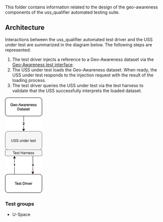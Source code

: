 This folder contains information related to the design of the geo-awareness components of
the uss_qualifier automated testing suite.

## Architecture

Interactions between the uss_qualifier automated test driver and the USS under test are summarized in the diagram below.
The following steps are represented:
1. The test driver injects a reference to a Geo-Awareness dataset via the [Geo-Awareness test interface](../geo-awareness.yaml).
2. The USS under test loads the Geo-Awareness dataset. When ready, the USS under test responds to the injection request with the result of the loading process.
3. The test driver queries the USS under test via the test harness to validate that the USS successfully interprets the loaded dataset.

![Geo-Awareness architecture](./geo_awareness_architecture.png)

### Test groups

* U-Space

